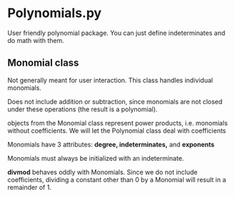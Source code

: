 # Polynomials.py
User friendly polynomial package.
You can just define indeterminates and do math
with them.

## Monomial class
Not generally meant for user interaction. 
This class handles individual monomials.

Does not include addition or subtraction, 
since monomials are not closed under these operations
(the result is a polynomial).

objects from the Monomial class represent
power products, i.e. monomials without coefficients.
We will let the Polynomial class deal with coefficients

Monomials have 3 attributes:
    **degree, indeterminates,** and **exponents**

Monomials must always be initialized with an indeterminate.

**divmod** behaves oddly with Monomials.
Since we do not include coefficients, dividing
a constant other than 0 by a Monomial will result in
a remainder of 1.



